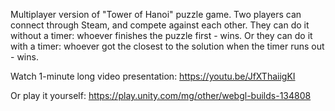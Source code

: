 Multiplayer version of "Tower of Hanoi" puzzle game. Two players can connect through Steam, and compete against each other. 
They can do it without a timer: whoever finishes the puzzle first - wins. 
Or they can do it with a timer: whoever got the closest to the solution when the timer runs out - wins.

Watch 1-minute long video presentation: https://youtu.be/JfXThaiigKI

Or play it yourself:
https://play.unity.com/mg/other/webgl-builds-134808
